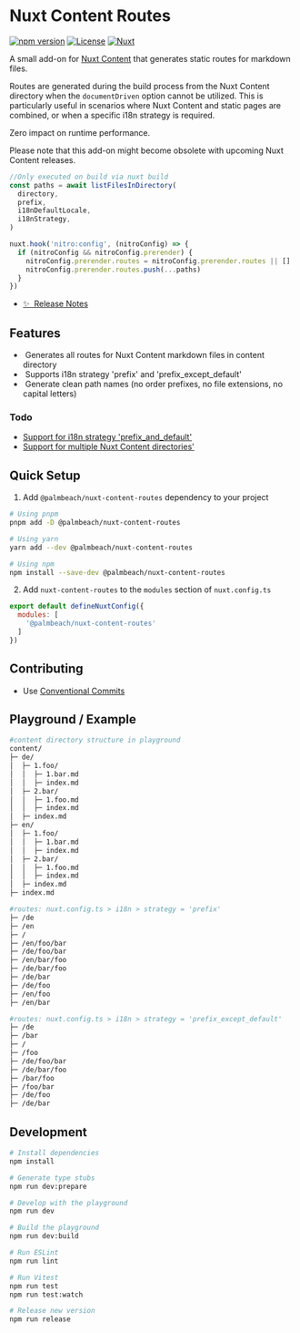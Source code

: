 # Nuxt Content Routes

[![npm version][npm-version-src]][npm-version-href]
[![License][license-src]][license-href]
[![Nuxt][nuxt-src]][nuxt-href]

A small add-on for [Nuxt Content](https://content.nuxtjs.org) that generates static routes for markdown files.

Routes are generated during the build process from the Nuxt Content directory when the `documentDriven` option cannot be utilized. This is particularly useful in scenarios where Nuxt Content and static pages are combined, or when a specific i18n strategy is required.

Zero impact on runtime performance.

Please note that this add-on might become obsolete with upcoming Nuxt Content releases.

```TypeScript
//Only executed on build via nuxt build
const paths = await listFilesInDirectory(
  directory,
  prefix,
  i18nDefaultLocale,
  i18nStrategy,
)

nuxt.hook('nitro:config', (nitroConfig) => {
  if (nitroConfig && nitroConfig.prerender) {
    nitroConfig.prerender.routes = nitroConfig.prerender.routes || []
    nitroConfig.prerender.routes.push(...paths)
  }
})
```

- [✨ &nbsp;Release Notes](/CHANGELOG.md)

## Features

- &nbsp;Generates all routes for Nuxt Content markdown files in content directory
- &nbsp;Supports i18n strategy 'prefix' and 'prefix_except_default'
- &nbsp;Generate clean path names (no order prefixes, no file extensions, no capital letters)

### Todo

- [Support for i18n strategy 'prefix_and_default'](https://github.com/palmbeach-interactive/nuxt-content-routes/issues/1)
- [Support for multiple Nuxt Content directories'](https://github.com/palmbeach-interactive/nuxt-content-routes/issues/2)

## Quick Setup

1. Add `@palmbeach/nuxt-content-routes` dependency to your project

```bash
# Using pnpm
pnpm add -D @palmbeach/nuxt-content-routes

# Using yarn
yarn add --dev @palmbeach/nuxt-content-routes

# Using npm
npm install --save-dev @palmbeach/nuxt-content-routes
```

2. Add `nuxt-content-routes` to the `modules` section of `nuxt.config.ts`

```js
export default defineNuxtConfig({
  modules: [
    '@palmbeach/nuxt-content-routes'
  ]
})
```

## Contributing

- Use [Conventional Commits](https://www.conventionalcommits.org/en/v1.0.0/)

## Playground / Example

```bash
#content directory structure in playground
content/
├─ de/
│  ├─ 1.foo/
│  │  ├─ 1.bar.md
│  │  ├─ index.md
│  ├─ 2.bar/
│  │  ├─ 1.foo.md
│  │  ├─ index.md
│  ├─ index.md
├─ en/
│  ├─ 1.foo/
│  │  ├─ 1.bar.md
│  │  ├─ index.md
│  ├─ 2.bar/
│  │  ├─ 1.foo.md
│  │  ├─ index.md
│  ├─ index.md
├─ index.md

#routes: nuxt.config.ts > i18n > strategy = 'prefix'
├─ /de
├─ /en
├─ /
├─ /en/foo/bar
├─ /de/foo/bar
├─ /en/bar/foo
├─ /de/bar/foo
├─ /de/bar
├─ /de/foo
├─ /en/foo
├─ /en/bar 

#routes: nuxt.config.ts > i18n > strategy = 'prefix_except_default'
├─ /de
├─ /bar
├─ /
├─ /foo
├─ /de/foo/bar
├─ /de/bar/foo
├─ /bar/foo
├─ /foo/bar
├─ /de/foo
├─ /de/bar
```

## Development

```bash
# Install dependencies
npm install

# Generate type stubs
npm run dev:prepare

# Develop with the playground
npm run dev

# Build the playground
npm run dev:build

# Run ESLint
npm run lint

# Run Vitest
npm run test
npm run test:watch

# Release new version
npm run release
```

<!-- Badges -->
[npm-version-src]: https://img.shields.io/npm/v/@palmbeach/nuxt-content-routes/latest.svg?style=flat&colorA=18181B&colorB=28CF8D
[npm-version-href]: https://npmjs.com/package/@palmbeach/nuxt-content-routes

[license-src]: https://img.shields.io/npm/l/@palmbeach/nuxt-content-routes.svg?style=flat&colorA=18181B&colorB=28CF8D
[license-href]: https://npmjs.com/package/@palmbeach/nuxt-content-routes

[nuxt-src]: https://img.shields.io/badge/Nuxt-18181B?logo=nuxt.js
[nuxt-href]: https://nuxt.com
